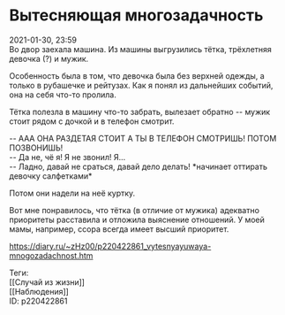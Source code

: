 Вытесняющая многозадачность
============================

   
 2021-01-30, 23:59   
  Во двор заехала машина. Из машины выгрузились тётка, трёхлетняя девочка (?) и мужик.   
   
 Особенность была в том, что девочка была без верхней одежды, а только в рубашечке и рейтузах. Как я понял из дальнейших событий, она на себя что-то пролила.   
   
 Тётка полезла в машину что-то забрать, вылезает обратно -- мужик стоит рядом с дочкой и в телефон смотрит.   
   
 -- ААА ОНА РАЗДЕТАЯ СТОИТ А ТЫ В ТЕЛЕФОН СМОТРИШЬ! ПОТОМ ПОЗВОНИШЬ!   
 -- Да не, чё я! Я не звонил! Я...   
 -- Ладно, давай не сраться, давай дело делать! \*начинает оттирать девочку салфетками\*   
   
 Потом они надели на неё куртку.   
   
 Вот мне понравилось, что тётка (в отличие от мужика) адекватно приоритеты расставила и отложила выяснение отношений. У моей мамы, например, ссора всегда имеет высший приоритет.   
    
 <https://diary.ru/~zHz00/p220422861_vytesnyayuwaya-mnogozadachnost.htm>   
   
 Теги:   
 [[Случай из жизни]]   
 [[Наблюдения]]   
 ID: p220422861